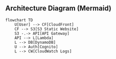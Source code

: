 ## Architecture Diagram (Mermaid)

```mermaid
flowchart TD
    U[User] --> CF[CloudFront]
    CF --> S3[S3 Static Website]
    S3 -.-> API[API Gateway]
    API --> L[Lambda]
    L --> DB[DynamoDB]
    U --> Auth[Cognito]
    L --> CW[CloudWatch Logs]





